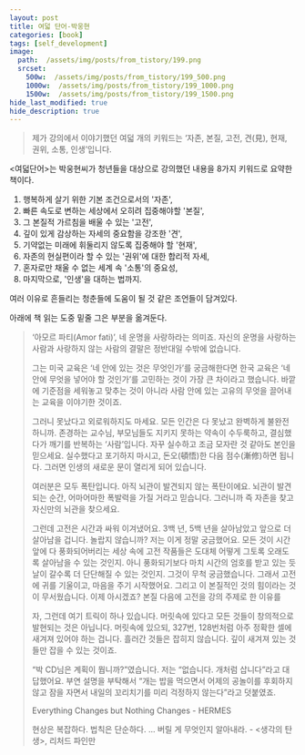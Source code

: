 ```yaml
---
layout: post
title: 여덟 단어-박웅현
categories: [book]
tags: [self_development]
image:
  path:  /assets/img/posts/from_tistory/199.png
  srcset:
    500w:  /assets/img/posts/from_tistory/199_500.png
    1000w:  /assets/img/posts/from_tistory/199_1000.png
    1500w:  /assets/img/posts/from_tistory/199_1500.png
hide_last_modified: true
hide_description: true
---
```






> 제가 강의에서 이야기했던 여덟 개의 키워드는 ‘자존, 본질, 고전, 견(見), 현재, 권위, 소통, 인생’입니다.

<여덟단어\>는 박웅현씨가 청년들을 대상으로 강의했던 내용을 8가지 키워드로 요약한 책이다.


1. 행복하게 살기 위한 기본 조건으로서의 '자존',
2. 빠른 속도로 변하는 세상에서 오히려 집중해야할 '본질',
3. 그 본질적 가르침을 배울 수 있는 '고전',
4. 깊이 있게 감상하는 자세의 중요함을 강조한 '견',
5. 기약없는 미래에 휘둘리지 않도록 집중해야 할 '현재',
6. 자존의 현실편이라 할 수 있는 '권위'에 대한 합리적 자세,
7. 혼자로만 채울 수 없는 세계 속 '소통'의 중요성,
8. 마지막으로, '인생'을 대하는 법까지.

여러 이유로 흔들리는 청춘들에 도움이 될 것 같은 조언들이 담겨있다.

아래에 책 읽는 도중 밑줄 그은 부분을 옮겨둔다.

> ‘아모르 파티(Amor fati)’, 네 운명을 사랑하라는 의미죠. 자신의 운명을 사랑하는 사람과 사랑하지 않는 사람의 결말은 정반대일 수밖에 없습니다.
>
> 그는 미국 교육은 ‘네 안에 있는 것은 무엇인가’를 궁금해한다면 한국 교육은 ‘네 안에 무엇을 넣어야 할 것인가’를 고민하는 것이 가장 큰 차이라고 했습니다. 바깥에 기준점을 세워놓고 맞추는 것이 아니라 사람 안에 있는 고유의 무엇을 끌어내는 교육을 이야기한 것이죠.
>
> 그러니 못났다고 외로워하지도 마세요. 모든 인간은 다 못났고 완벽하게 불완전하니까. 존경하는 교수님, 부모님들도 지키지 못하는 약속이 수두룩하고, 결심했다가 깨기를 반복하는 ‘사람’입니다. 자꾸 실수하고 조금 모자란 것 같아도 본인을 믿으세요. 실수했다고 포기하지 마시고, 돈오(頓悟)한 다음 점수(漸修)하면 됩니다. 그러면 인생의 새로운 문이 열리게 되어 있습니다.
>
> 여러분은 모두 폭탄입니다. 아직 뇌관이 발견되지 않는 폭탄이에요. 뇌관이 발견되는 순간, 어마어마한 폭발력을 가질 거라고 믿습니다. 그러니까 즉 자존을 찾고 자신만의 뇌관을 찾으세요.
>
> 그런데 고전은 시간과 싸워 이겨냈어요. 3백 년, 5백 년을 살아남았고 앞으로 더 살아남을 겁니다. 놀랍지 않습니까? 저는 이게 정말 궁금했어요. 모든 것이 시간 앞에 다 풍화되어버리는 세상 속에 고전 작품들은 도대체 어떻게 그토록 오래도록 살아남을 수 있는 것인지. 아니 풍화되기보다 마치 시간의 엄호를 받고 있는 듯 날이 갈수록 더 단단해질 수 있는 것인지. 그것이 무척 궁금했습니다. 그래서 고전에 귀를 기울이고, 마음을 주기 시작했어요. 그리고 이 본질적인 것의 힘이라는 것이 무서웠습니다. 이제 아시겠죠? 본질 다음에 고전을 강의 주제로 한 이유를
>
> 자, 그런데 여기 트릭이 하나 있습니다. 머릿속에 있다고 모든 것들이 창의적으로 발현되는 것은 아닙니다. 머릿속에 있으되, 327번, 128번처럼 아주 정확한 셀에 새겨져 있어야 하는 겁니다. 흘러간 것들은 잡히지 않습니다. 깊이 새겨져 있는 것들만 잡을 수 있는 것이죠.
>
> “박 CD님은 계획이 뭡니까?”였습니다. 저는 “없습니다. 개처럼 삽니다”라고 대답했어요. 부연 설명을 부탁해서 “개는 밥을 먹으면서 어제의 공놀이를 후회하지 않고 잠을 자면서 내일의 꼬리치기를 미리 걱정하지 않는다”라고 덧붙였죠.
>
> Everything Changes but Nothing Changes - HERMES
>
> 현상은 복잡하다. 법칙은 단순하다. ... 버릴 게 무엇인지 알아내라. - <생각의 탄생\>, 리처드 파인만

